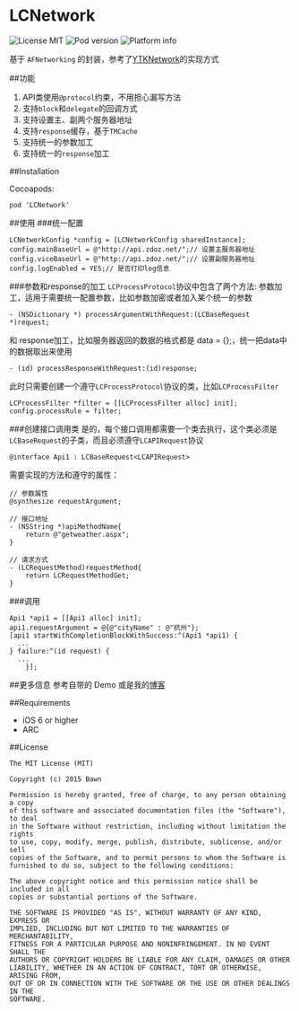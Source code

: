 # LCNetwork

![License MIT](https://img.shields.io/dub/l/vibe-d.svg)
![Pod version](http://img.shields.io/cocoapods/v/LCNetwork.svg?style=flat)
![Platform info](http://img.shields.io/cocoapods/p/LCNetwork.svg?style=flat)


基于 `AFNetworking` 的封装，参考了[YTKNetwork](https://github.com/yuantiku/YTKNetwork)的实现方式

##功能
1. API类使用`@protocol`约束，不用担心漏写方法
2. 支持`block`和`delegate`的回调方式
3. 支持设置主、副两个服务器地址
4. 支持`response`缓存，基于`TMCache`
5. 支持统一的参数加工
6. 支持统一的`response`加工

##Installation

Cocoapods:
```
pod 'LCNetwork'
```

##使用
###统一配置
```
LCNetworkConfig *config = [LCNetworkConfig sharedInstance];
config.mainBaseUrl = @"http://api.zdoz.net/";// 设置主服务器地址
config.viceBaseUrl = @"http://api.zdoz.net/";// 设置副服务器地址
config.logEnabled = YES;// 是否打印log信息
```
###参数和response的加工
`LCProcessProtocol`协议中包含了两个方法:
参数加工，适用于需要统一配置参数，比如参数加密或者加入某个统一的参数
```
- (NSDictionary *) processArgumentWithRequest:(LCBaseRequest *)request;
```
和
response加工，比如服务器返回的数据的格式都是 data = {};，统一把data中的数据取出来使用
```
- (id) processResponseWithRequest:(id)response;
```
此时只需要创建一个遵守`LCProcessProtocol`协议的类，比如`LCProcessFilter`
```
LCProcessFilter *filter = [[LCProcessFilter alloc] init];
config.processRule = filter;
```

###创建接口调用类
是的，每个接口调用都需要一个类去执行，这个类必须是`LCBaseRequest`的子类，而且必须遵守`LCAPIRequest`协议
```
@interface Api1 : LCBaseRequest<LCAPIRequest>
```
需要实现的方法和遵守的属性：
```
// 参数属性
@synthesize requestArgument;

// 接口地址
- (NSString *)apiMethodName{
    return @"getweather.aspx";
}

// 请求方式
- (LCRequestMethod)requestMethod{
    return LCRequestMethodGet;
}
```
###调用
```
Api1 *api1 = [[Api1 alloc] init];
api1.requestArgument = @{@"cityName" : @"杭州"};
[api1 startWithCompletionBlockWithSuccess:^(Api1 *api1) {
  ...
} failure:^(id request) {
  ...
    }];
```
##更多信息
参考自带的 Demo 或是我的[博客](http://bawn.github.io/ios/afnetworking/2015/08/10/LCNetwork.html)

##Requirements
* iOS 6 or higher
* ARC


##License
```
The MIT License (MIT)

Copyright (c) 2015 Bawn

Permission is hereby granted, free of charge, to any person obtaining a copy
of this software and associated documentation files (the "Software"), to deal
in the Software without restriction, including without limitation the rights
to use, copy, modify, merge, publish, distribute, sublicense, and/or sell
copies of the Software, and to permit persons to whom the Software is
furnished to do so, subject to the following conditions:

The above copyright notice and this permission notice shall be included in all
copies or substantial portions of the Software.

THE SOFTWARE IS PROVIDED "AS IS", WITHOUT WARRANTY OF ANY KIND, EXPRESS OR
IMPLIED, INCLUDING BUT NOT LIMITED TO THE WARRANTIES OF MERCHANTABILITY,
FITNESS FOR A PARTICULAR PURPOSE AND NONINFRINGEMENT. IN NO EVENT SHALL THE
AUTHORS OR COPYRIGHT HOLDERS BE LIABLE FOR ANY CLAIM, DAMAGES OR OTHER
LIABILITY, WHETHER IN AN ACTION OF CONTRACT, TORT OR OTHERWISE, ARISING FROM,
OUT OF OR IN CONNECTION WITH THE SOFTWARE OR THE USE OR OTHER DEALINGS IN THE
SOFTWARE.

```
